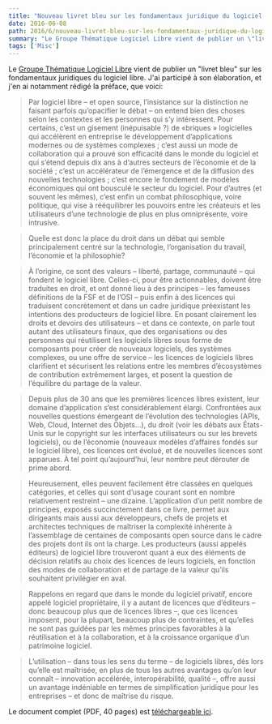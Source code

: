 ```yaml
---
title: "Nouveau livret bleu sur les fondamentaux juridique du logiciel libre"
date: 2016-06-08
path: 2016/6/nouveau-livret-bleu-sur-les-fondamentaux-juridique-du-logiciel-libre
summary: "Le Groupe Thématique Logiciel Libre vient de publier un \"livret bleu\" sur les fondamentaux juridiques du logiciel libre."
tags: ['Misc']
---
```


Le [Groupe Thématique Logiciel Libre](http://www.systematic-paris-region.org/fr/logiciel-libre) vient de publier un "livret bleu" sur les fondamentaux juridiques du logiciel libre. J'ai participé à son élaboration, et j'en ai notamment rédigé la préface, que voici:

> Par logiciel libre – et open source, l’insistance sur la
distinction ne faisant parfois qu’opacifier le débat – on
entend bien des choses selon les contextes et les personnes
qui s’y intéressent. Pour certains, c’est un gisement (inépuisable ?) de «briques » logicielles qui accélèrent en entreprise
le développement d’applications modernes ou de
systèmes complexes ; c’est aussi un mode de collaboration
qui a prouvé son efficacité dans le monde du logiciel et qui
s’étend depuis dix ans à d’autres secteurs de l’économie
et de la société ; c’est un accélérateur de l’émergence et
de la diffusion des nouvelles technologies ; c’est encore le
fondement de modèles économiques qui ont bousculé le
secteur du logiciel. Pour d’autres (et souvent les mêmes),
c’est enfin un combat philosophique, voire politique, qui
vise à rééquilibrer les pouvoirs entre les créateurs et les
utilisateurs d’une technologie de plus en plus omniprésente,
voire intrusive.

> Quelle est donc la place du droit dans un débat qui semble
principalement centré sur la technologie, l’organisation du
travail, l’économie et la philosophie?

> À l’origine, ce sont des valeurs – liberté, partage, communauté
– qui fondent le logiciel libre. Celles-ci, pour être
actionnables, doivent être traduites en droit, et ont donné
lieu à des principes – les fameuses définitions de la FSF et
de l’OSI – puis enfin à des licences qui traduisent concrètement
et dans un cadre juridique préexistant les intentions
des producteurs de logiciel libre. En posant clairement les
droits et devoirs des utilisateurs – et dans ce contexte,
on parle tout autant des utilisateurs finaux, que des organisations
ou des personnes qui réutilisent les logiciels
libres sous forme de composants pour créer de nouveaux
logiciels, des systèmes complexes, ou une offre de service
– les licences de logiciels libres clarifient et sécurisent les
relations entre les membres d’écosystèmes de contribution
extrêmement larges, et posent la question de l’équilibre du
partage de la valeur.

> Depuis plus de 30 ans que les premières licences libres
existent, leur domaine d’application s’est considérablement
élargi. Confrontées aux nouvelles questions émergeant de
l’évolution des technologies (APIs, Web, Cloud, Internet
des Objets…), du droit (voir les débats aux États-Unis sur le copyright sur les interfaces utilisateurs ou sur les brevets
logiciels), ou de l’économie (nouveaux modèles d’affaires
fondés sur le logiciel libre), ces licences ont évolué, et de
nouvelles licences sont apparues. À tel point qu’aujourd’hui,
leur nombre peut dérouter de prime abord.

> Heureusement, elles peuvent facilement être classées en
quelques catégories, et celles qui sont d’usage courant sont
en nombre relativement restreint – une dizaine. L’application
d’un petit nombre de principes, exposés succinctement
dans ce livre, permet aux dirigeants mais aussi aux développeurs,
chefs de projets et architectes techniques de maîtriser la complexité inhérente à l’assemblage de centaines
de composants open source dans le cadre des projets dont
ils ont la charge. Les producteurs (aussi appelés éditeurs)
de logiciel libre trouveront quant à eux des éléments de
décision relatifs au choix des licences de leurs logiciels, en
fonction des modes de collaboration et de partage de la
valeur qu’ils souhaitent privilégier en aval.

> Rappelons en regard que dans le monde du logiciel privatif,
encore appelé logiciel propriétaire, il y a autant de licences
que d’éditeurs – donc beaucoup plus que de licences libres –, que ces licences imposent, pour la plupart, beaucoup plus
de contraintes, et qu’elles ne sont pas guidées par les
mêmes principes favorables à la réutilisation et à la collaboration,
et à la croissance organique d’un patrimoine logiciel.

> L’utilisation – dans tous les sens du terme – de logiciels
libres, dès lors qu’elle est maîtrisée, en plus de tous les
autres avantages qu’on leur connaît – innovation accélérée, interopérabilité, qualité –, offre aussi un avantage
indéniable en termes de simplification juridique pour les
entreprises – et donc de maîtrise du risque.

Le document complet (PDF, 40 pages) est [téléchargeable ici](http://systematic-paris-region.org/sites/default/files/content/page/attachments/LivretBleu_Juridique_GT-LogicielLibre_Systematic_Mai2016_web.pdf).

